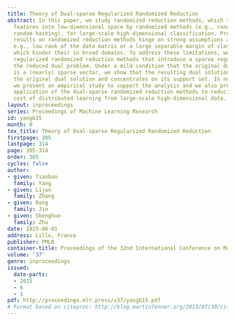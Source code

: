 ```yaml
---
title: Theory of Dual-sparse Regularized Randomized Reduction
abstract: In this paper, we study randomized reduction methods, which reduce high-dimensional
  features into low-dimensional space by randomized methods (e.g., random projection,
  random hashing), for large-scale high-dimensional classification. Previous theoretical
  results on randomized reduction methods hinge on strong assumptions about the data,
  e.g., low rank of the data matrix or a large separable margin of classification,
  which hinder their in broad domains. To address these limitations, we propose dual-sparse
  regularized randomized reduction methods that introduce a sparse regularizer into
  the reduced dual problem. Under a mild condition that the original dual solution
  is a (nearly) sparse vector, we show that the resulting dual solution is close to
  the original dual solution and concentrates on its support set. In numerical experiments,
  we present an empirical study to support the analysis and we also present a novel
  application of the dual-sparse randomized reduction methods to reducing the communication
  cost of distributed learning from large-scale high-dimensional data.
layout: inproceedings
series: Proceedings of Machine Learning Research
id: yangb15
month: 0
tex_title: Theory of Dual-sparse Regularized Randomized Reduction
firstpage: 305
lastpage: 314
page: 305-314
order: 305
cycles: false
author:
- given: Tianbao
  family: Yang
- given: Lijun
  family: Zhang
- given: Rong
  family: Jin
- given: Shenghuo
  family: Zhu
date: 2015-06-01
address: Lille, France
publisher: PMLR
container-title: Proceedings of the 32nd International Conference on Machine Learning
volume: '37'
genre: inproceedings
issued:
  date-parts:
  - 2015
  - 6
  - 1
pdf: http://proceedings.mlr.press/v37/yangb15.pdf
# Format based on citeproc: http://blog.martinfenner.org/2013/07/30/citeproc-yaml-for-bibliographies/
---
```

